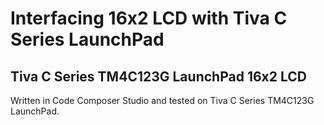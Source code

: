 # Interfacing 16x2 LCD with Tiva C Series LaunchPad
## Tiva C Series TM4C123G LaunchPad 16x2 LCD

Written in Code Composer Studio and tested on Tiva C Series TM4C123G LaunchPad.
